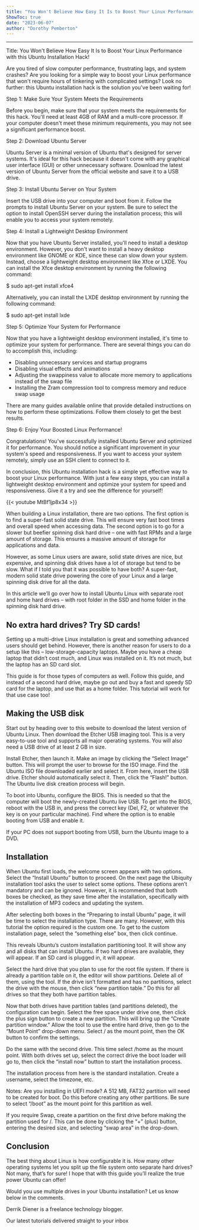 ```yaml
---
title: "You Won't Believe How Easy It Is to Boost Your Linux Performance with this Ubuntu Installation Hack!"
ShowToc: true 
date: "2023-06-07"
author: "Dorothy Pemberton"
---
```

*****
Title: You Won't Believe How Easy It Is to Boost Your Linux Performance with this Ubuntu Installation Hack!

Are you tired of slow computer performance, frustrating lags, and system crashes? Are you looking for a simple way to boost your Linux performance that won't require hours of tinkering with complicated settings? Look no further: this Ubuntu installation hack is the solution you've been waiting for!

Step 1: Make Sure Your System Meets the Requirements

Before you begin, make sure that your system meets the requirements for this hack. You'll need at least 4GB of RAM and a multi-core processor. If your computer doesn't meet these minimum requirements, you may not see a significant performance boost.

Step 2: Download Ubuntu Server

Ubuntu Server is a minimal version of Ubuntu that's designed for server systems. It's ideal for this hack because it doesn't come with any graphical user interface (GUI) or other unnecessary software. Download the latest version of Ubuntu Server from the official website and save it to a USB drive.

Step 3: Install Ubuntu Server on Your System

Insert the USB drive into your computer and boot from it. Follow the prompts to install Ubuntu Server on your system. Be sure to select the option to install OpenSSH server during the installation process; this will enable you to access your system remotely.

Step 4: Install a Lightweight Desktop Environment

Now that you have Ubuntu Server installed, you'll need to install a desktop environment. However, you don't want to install a heavy desktop environment like GNOME or KDE, since these can slow down your system. Instead, choose a lightweight desktop environment like Xfce or LXDE. You can install the Xfce desktop environment by running the following command:

$ sudo apt-get install xfce4

Alternatively, you can install the LXDE desktop environment by running the following command:

$ sudo apt-get install lxde

Step 5: Optimize Your System for Performance

Now that you have a lightweight desktop environment installed, it's time to optimize your system for performance. There are several things you can do to accomplish this, including:

- Disabling unnecessary services and startup programs
- Disabling visual effects and animations
- Adjusting the swappiness value to allocate more memory to applications instead of the swap file
- Installing the Zram compression tool to compress memory and reduce swap usage

There are many guides available online that provide detailed instructions on how to perform these optimizations. Follow them closely to get the best results.

Step 6: Enjoy Your Boosted Linux Performance!

Congratulations! You've successfully installed Ubuntu Server and optimized it for performance. You should notice a significant improvement in your system's speed and responsiveness. If you want to access your system remotely, simply use an SSH client to connect to it.

In conclusion, this Ubuntu installation hack is a simple yet effective way to boost your Linux performance. With just a few easy steps, you can install a lightweight desktop environment and optimize your system for speed and responsiveness. Give it a try and see the difference for yourself!

{{< youtube MtBf1jp8x34 >}} 



When building a Linux installation, there are two options. The first option is to find a super-fast solid state drive. This will ensure very fast boot times and overall speed when accessing data. The second option is to go for a slower but beefier spinning disk hard drive – one with fast RPMs and a large amount of storage. This ensures a massive amount of storage for applications and data.
 
However, as some Linux users are aware, solid state drives are nice, but expensive, and spinning disk drives have a lot of storage but tend to be slow. What if I told you that it was possible to have both? A super-fast, modern solid state drive powering the core of your Linux and a large spinning disk drive for all the data.
 
In this article we’ll go over how to install Ubuntu Linux with separate root and home hard drives – with root folder in the SSD and home folder in the spinning disk hard drive.
 
## No extra hard drives? Try SD cards!
 

 
Setting up a multi-drive Linux installation is great and something advanced users should get behind. However, there is another reason for users to do a setup like this – low-storage-capacity laptops. Maybe you have a cheap laptop that didn’t cost much, and Linux was installed on it. It’s not much, but the laptop has an SD card slot.
 
This guide is for those types of computers as well. Follow this guide, and instead of a second hard drive, maybe go out and buy a fast and speedy SD card for the laptop, and use that as a home folder. This tutorial will work for that use case too!
 
## Making the USB disk
 
Start out by heading over to this website to download the latest version of Ubuntu Linux. Then download the Etcher USB imaging tool. This is a very easy-to-use tool and supports all major operating systems. You will also need a USB drive of at least 2 GB in size.
 
Install Etcher, then launch it. Make an image by clicking the “Select Image” button. This will prompt the user to browse for the ISO image. Find the Ubuntu ISO file downloaded earlier and select it. From here, insert the USB drive. Etcher should automatically select it. Then, click the “Flash!” button. The Ubuntu live disk creation process will begin.
 
To boot into Ubuntu, configure the BIOS. This is needed so that the computer will boot the newly-created Ubuntu live USB. To get into the BIOS, reboot with the USB in, and press the correct key (Del, F2, or whatever the key is on your particular machine). Find where the option is to enable booting from USB and enable it.
 
If your PC does not support booting from USB, burn the Ubuntu image to a DVD.
 
## Installation
 
When Ubuntu first loads, the welcome screen appears with two options. Select the “Install Ubuntu” button to proceed. On the next page the Ubiquity installation tool asks the user to select some options. These options aren’t mandatory and can be ignored. However, it is recommended that both boxes be checked, as they save time after the installation, specifically with the installation of MP3 codecs and updating the system.
 
After selecting both boxes in the “Preparing to install Ubuntu” page, it will be time to select the installation type. There are many. However, with this tutorial the option required is the custom one. To get to the custom installation page, select the “something else” box, then click continue.
 
This reveals Ubuntu’s custom installation partitioning tool. It will show any and all disks that can install Ubuntu. If two hard drives are available, they will appear. If an SD card is plugged in, it will appear.
 
Select the hard drive that you plan to use for the root file system. If there is already a partition table on it, the editor will show partitions. Delete all of them, using the tool. If the drive isn’t formatted and has no partitions, select the drive with the mouse, then click “new partition table.” Do this for all drives so that they both have partition tables.
 
Now that both drives have partition tables (and partitions deleted), the configuration can begin. Select the free space under drive one, then click the plus sign button to create a new partition. This will bring up the “Create partition window.” Allow the tool to use the entire hard drive, then go to the “Mount Point” drop-down menu. Select / as the mount point, then the OK button to confirm the settings.
 
Do the same with the second drive. This time select /home as the mount point. With both drives set up, select the correct drive the boot loader will go to, then click the “install now” button to start the installation process.
 
The installation process from here is the standard installation. Create a username, select the timezone, etc.
 
Notes: Are you installing in UEFI mode? A 512 MB, FAT32 partition will need to be created for boot. Do this before creating any other partitions. Be sure to select “/boot” as the mount point for this partition as well.
 
If you require Swap, create a partition on the first drive before making the partition used for /. This can be done by clicking the “+” (plus) button, entering the desired size, and selecting “swap area” in the drop-down.
 
## Conclusion
 
The best thing about Linux is how configurable it is. How many other operating systems let you split up the file system onto separate hard drives? Not many, that’s for sure! I hope that with this guide you’ll realize the true power Ubuntu can offer!
 
Would you use multiple drives in your Ubuntu installation? Let us know below in the comments.
 
Derrik Diener is a freelance technology blogger.
 
Our latest tutorials delivered straight to your inbox




